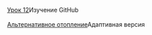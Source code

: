 
[Урок 12](https://aleksander7kovcheg.github.io/bootstrap-project1/)Изучение GitHub<br>  
[Альтернативное отопление](https://aleksander7kovcheg.github.io/project/src/)Адаптивная версия
